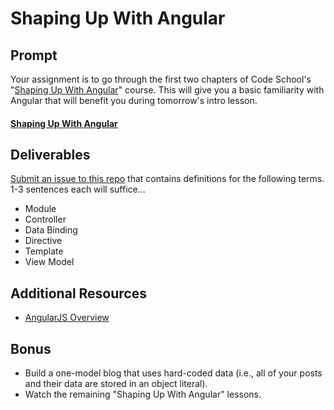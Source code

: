 # Shaping Up With Angular

## Prompt

Your assignment is to go through the first two chapters of Code School's "[Shaping Up With Angular](https://www.codeschool.com/courses/shaping-up-with-angular-js)" course. This will give you a basic familiarity with Angular that will benefit you during tomorrow's intro lesson.

#### [Shaping Up With Angular](https://www.codeschool.com/courses/shaping-up-with-angular-js)

## Deliverables

[Submit an issue to this repo](https://github.com/ga-wdi-exercises/shaping-up-with-angular/issues) that contains definitions for the following terms. 1-3 sentences each will suffice...

* Module
* Controller
* Data Binding
* Directive
* Template
* View Model

## Additional Resources

* [AngularJS Overview](https://www.tutorialspoint.com/angularjs/angularjs_overview.htm)

## Bonus

* Build a one-model blog that uses hard-coded data (i.e., all of your posts and their data are stored in an object literal).
* Watch the remaining "Shaping Up With Angular" lessons.
